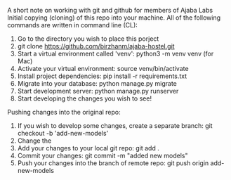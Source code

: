 A short note on working with git and github for members of Ajaba Labs
Initial copying (cloning) of this repo into your machine. All of the following commands
are written in command line (CL):
1. Go to the directory you wish to place this porject
2. git clone https://github.com/birzhanm/ajaba-hostel.git
3. Start a virtual environment called 'venv': python3 -m venv venv (for Mac)
4. Activate your virtual environment: source venv/bin/activate
5. Install project dependencies: pip install -r requirements.txt
6. Migrate into your database: python manage.py migrate
7. Start development server: python manage.py runserver
8. Start developing the changes you wish to see!

Pushing changes into the original repo:
1. If you wish to develop some changes, create a separate branch: git checkout -b 'add-new-models'
2. Change the
3. Add your changes to your local git repo: git add .
4. Commit your changes: git commit -m "added new models"
5. Push your changes into the branch of remote repo: git push origin add-new-models
